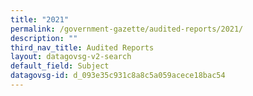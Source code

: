 ```yaml
---
title: "2021"
permalink: /government-gazette/audited-reports/2021/
description: ""
third_nav_title: Audited Reports
layout: datagovsg-v2-search
default_field: Subject
datagovsg-id: d_093e35c931c8a8c5a059acece18bac54
---
```

